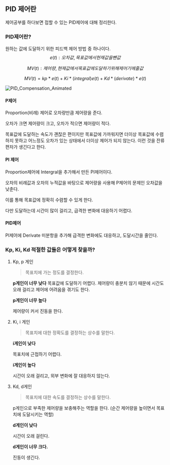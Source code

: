  ## PID 제어란

제어공부를 하다보면 접할 수 있는 PID제어에 대해 정리한다.

### PID제어란?

원하는 값에 도달하기 위한 피드백 제어 방법 중 하나이다.
$$
e(t) : 오차값, 목표값에서 현재값을 뺀 값
$$

$$
MV(t) : 제어량, 현재값에서 목표값에 도달하기 위해 제어기에 줄 값
$$

$$
MV(t) = kp*e(t) + Ki*(integral)e(t)+Kd*(derivate)*e(t)
$$

![PID_Compensation_Animated](https://upload.wikimedia.org/wikipedia/commons/3/33/PID_Compensation_Animated.gif)

#### P제어 

Proportion(비례) 제어로 오차량만큼 제어량을 준다.

오차가 크면 제어량이 크고, 오차가 적으면 제어량이 적다.  

목표값에 도달하는 속도가 괜찮은 편이지만 목표값에 가까워지면 더이상 목표값에 수렴하지 못하고 어느정도 오차가 있는 상태에서 더이상 제어가 되지 않는다. 이런 것을 잔류편차가 생긴다고 한다. 

#### PI 제어

Proportion제어에 Intergral을 추가해서 만든 PI제어이다. 

오차의 비례값과 오차의 누적값을 바탕으로 제어량을 사용해 P제어의 문제인 오차값을 낮춘다.

이를 통해 목표값에 정확히 수렴할 수 있게 한다.

다만 도달하는데 시간이 많이 걸리고, 급격한 변화에 대응하기 어렵다.

#### PID제어

PI제어에 Derivate 미분항을 추가해 급격한 변화에도 대응하고, 도달시간을 줄인다.



### Kp, Ki, Kd 적절한 값들은 어떻게 찾을까?

1. Kp, p 게인

   > 목표치에 가는 정도를 결정한다.

   **p게인이 너무 낮다**
   목표값에 도달하기 어렵다. 제어량이 충분치 않기 때문에 시간도 오래 걸리고 제어에 어려움을 겪기도 한다.

   **p게인이 너무 높다** 

   제어량이 커서 진동을 한다.

2. Ki, i 게인

   > 목표치에 대한 정확도를 결정하는 상수를 말한다.

   **i게인이 낮다** 

   목표치에 근접하기 어렵다.

   **i게인이 높다**

   시간이 오래 걸리고, 외부 변화에 잘 대응하지 않는다.

3. Kd, d게인

   > 목표치에 대한 속도를 결정하는 상수를 말한다.

   p게인으로 부족한 제어량을 보충해주는 역할을 한다. (순간 제어량을 높이면서 목표치에 도달시키는 역할)

   **d게인이 낮다**

   시간이 오래 걸린다.

   **d게인이 너무 크다.**

   진동이 생긴다.